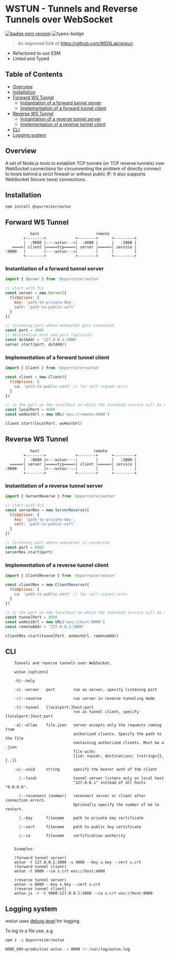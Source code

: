 # WSTUN - Tunnels and Reverse Tunnels over WebSocket

[![badge npm version][]][npm link]
![types-badge][]

> An improved fork of <https://github.com/MDSLab/wstun>.

- Refactored to use ESM
- Linted and Typed

## Table of Contents

<!-- !toc (minlevel=2) -->

* [Overview](#overview)
* [Installation](#installation)
* [Forward WS Tunnel](#forward-ws-tunnel)
  * [Instantiation of a forward tunnel server](#instantiation-of-a-forward-tunnel-server)
  * [Implementation of a forward tunnel client](#implementation-of-a-forward-tunnel-client)
* [Reverse WS Tunnel](#reverse-ws-tunnel)
  * [Instantiation of a reverse tunnel server](#instantiation-of-a-reverse-tunnel-server)
  * [Implementation of a reverse tunnel client](#implementation-of-a-reverse-tunnel-client)
* [CLI](#cli)
* [Logging system](#logging-system)

<!-- toc! -->

## Overview

A set of Node.js tools to establish TCP tunnels (or TCP reverse tunnels) over
WebSocket connections for circumventing the problem of directly connect to hosts
behind a strict firewall or without public IP. It also supports WebSocket Secure
(wss) connections.

## Installation

```
npm install @spurreiter/wstun
```

## Forward WS Tunnel

```
           host                         remote
        +--------+             +--------+      +---------+
        |  :9000 |----wstun--->|  :4000 |      |   :3000 |
   ====>| client |=====tcp====>| server |=====>| service |
:9000   |        |----wstun--->|        |      |         |
        +--------+             +--------+      +---------+
```

### Instantiation of a forward tunnel server

```js
import { Server } from '@spurreiter/wstun'

// start with TLS
const server = new Server({
  tlsOptions: {
    key: 'path-to-private-key',
    cert: 'path-to-public-cert'
  }
})

// listening port where websocket gets connected
const port = 4000
// destination host and port (optional)
const dstAddr = '127.0.0.1:3000'
server.start(port, dstAddr)
```

### Implementation of a forward tunnel client

```js
import { Client } from '@spurreiter/wstun'

const client = new Client({
  tlsOptions: {
    ca: 'path-to-public-cert' // for self signed certs
  }
})

// is the port on the localhost on which the tunneled service will be reachable
const localPort = 9000
const wsHostUrl = new URL('wss://remote:4000')

client.start(localPort, wsHostUrl)
```

## Reverse WS Tunnel

```
           host                        remote
        +--------+             +--------+      +---------+
        |  :8000 |<---wstun----|        |      |   :3000 |
  =====>| server |=====tcp====>| client |=====>| service |
:9000   |        |<---wstun----|        |      |         |
        +--------+             +--------+      +---------+
```

### Instantiation of a reverse tunnel server

```js
import { ServerReverse } from '@spurreiter/wstun'

// start with TLS
const serverRev = new ServerReverse({
  tlsOptions: {
    key: 'path-to-private-key',
    cert: 'path-to-public-cert'
  }
})

// listening port where websocket is connected
const port = 8000
serverRev.start(port)
```

### Implementation of a reverse tunnel client

```js
import { ClientReverse } from '@spurreiter/wstun'

const clientRev = new ClientReverse({
  tlsOptions: {
    ca: 'path-to-public-cert' // for self signed certs
  }
})

// is the port on the localhost on which the tunneled service will be reachable
const tunnelPort = 9000
const wsHostUrl = new URL('wss://host:8000')
const remoteAddr = '127.0.0.1:3000'

clientRev.start(tunnelPort, wsHostUrl, remoteAddr)
```

## CLI

```
    Tunnels and reverse tunnels over WebSocket.

    wstun [options]

    -h|--help

    -s|--server   port        run as server, specify listening port

    -r|--reverse              run server in reverse tunneling mode

    -t|--tunnel   [localport:]host:port
                              run as tunnel client, specify [localport:]host:port

    -a|--allow    file.json   server accepts only the requests coming from
                              authorized clients. Specify the path to the file
                              containing authorized clients. Must be a .json
                              file with:
                              [{id: <uuid>, destinations: [<string>]}, {..}]

    -u|--uuid     string      specify the bearer auth of the client

      |--local                tunnel server listens only on local host
                              "127.0.0.1" instead of all hosts "0.0.0.0".

      |--reconnect [number]   reconnect server or client after connection errors.
                              Optionally specify the number of ms to restart.

      |--key      filename    path to private key certificate

      |--cert     filename    path to public key certificate

      |--ca       filename    certification authority


    Examples:

    (forward tunnel server)
    wstun -t 127.0.0.1:3000 -s 4000 --key s.key --cert s.crt
    (forward tunnel client)
    wstun -t 9000 --ca s.crt wss://host:4000

    (reverse tunnel server)
    wstun -s 8000 --key s.key --cert s.crt
    (reverse tunnel client)
    wstun.js -r -t 9000:127.0.0.1:3000 --ca s.crt wss://host:8000
```

## Logging system

wstun uses [debug-level][] for logging.

To log to a file use, e.g.

```sh
npm i -g @spurreiter/wstun

NODE_ENV=production wstun -s 8000 2> /var/log/wstun.log
```

[badge npm version]: https://badgen.net/npm/v/%40spurreiter%2Fwstun
[npm link]: https://www.npmjs.com/package/@spurreiter/wstun
[types-badge]: https://badgen.net/npm/types/%40spurreiter%2Fwstun
[debug-level]: https://www.npmjs.com/package/debug-level
